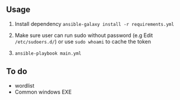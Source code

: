 ## Usage

1. Install dependency
`ansible-galaxy install -r requirements.yml`

2. Make sure user can run sudo without password (e.g Edit `/etc/sudoers.d/`) or use `sudo whoami` to cache the token
  
3. `ansible-playbook main.yml`

## To do
- wordlist  
- Common windows EXE

